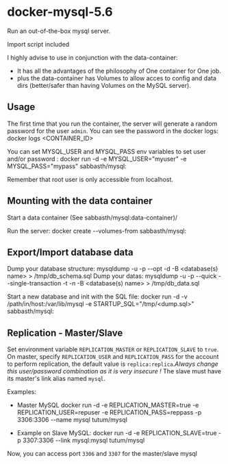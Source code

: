 docker-mysql-5.6
================

Run an out-of-the-box mysql server.

Import script included

I highly advise to use in conjunction with the data-container:
* It has all the advantages of the philosophy of One container for One job.
* plus the data-container has Volumes to allow acces to config and data dirs (better/safer than having Volumes on the MySQL server).

Usage
-----

The first time that you run the container, the server will generate a random password for the user `admin`. You can see the password in the docker logs:
        docker logs <CONTAINER_ID>

You can set MYSQL_USER and MYSQL_PASS env variables to set user and/or password :
        docker run -d -e MYSQL_USER="myuser" -e MYSQL_PASS="mypass" sabbasth/mysql:<tag>

Remember that root user is only accessible from localhost.

Mounting with the data container
--------------------

Start a data container (See sabbasth/mysql:data-container)/

Run the server:
    docker create --volumes-from <data container name> sabbasth/mysql:<tag>

Export/Import database data
---------------------------

Dump your database structure:
    mysqldump -u<user> -p --opt -d -B <database(s) name> > /tmp/db_schema.sql
Dump your datas:
    mysqldump -u<user> -p --quick --single-transaction -t -n -B <database(s) name> > /tmp/db_data.sql

Start a new database and init with the SQL file:
        docker run -d -v /path/in/host:/var/lib/mysql -e STARTUP_SQL="/tmp/<dump.sql>" sabbasth/mysql:<tag>

Replication - Master/Slave
-------------------------
Set environment variable `REPLICATION_MASTER` or `REPLICATION_SLAVE` to `true`.
On master, specify `REPLICATION_USER` and `REPLICATION_PASS` for the account to perform replication, the default value is `replica:replica`.*Always change this user/password combination as it is very insecure !*
The slave must have its master's link alias named `mysql`.

Examples:
- Master MySQL
    docker run -d -e REPLICATION_MASTER=true -e REPLICATION_USER=repuser -e REPLICATION_PASS=reppass -p 3306:3306 --name mysql tutum/mysql

- Example on Slave MySQL:
    docker run -d -e REPLICATION_SLAVE=true -p 3307:3306 --link mysql:mysql tutum/mysql

Now, you can access port `3306` and `3307` for the master/slave mysql

